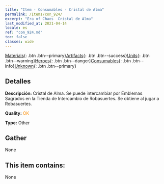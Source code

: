 ```yaml
---
title: "Item - Consumables - Cristal de Alma"
permalink: /Items/con_924/
excerpt: "Era of Chaos  Cristal de Alma"
last_modified_at: 2021-04-14
locale: es
ref: "con_924.md"
toc: false
classes: wide
---
```

 [Materials](/es/Items/){: .btn .btn--primary}[Artifacts](/es/Items/Artifacts/){: .btn .btn--success}[Units](/es/Items/Units/){: .btn .btn--warning}[Heroes](/es/Items/Heroes/){: .btn .btn--danger}[Consumables](/es/Items/Consumables/){: .btn .btn--info}[Unknown](/es/Items/Unknown/){: .btn .btn--primary}

## Detalles
 **Descripción:** Cristal de Alma. Se puede intercambiar por Emblemas Sagrados en la Tienda de Intercambio de Robasuertes. Se obtiene al jugar a Robasuertes.

 **Quality:** <span style="color: #FF8C00">OK</span>

 **Type:** Other

## Gather

  None

## This item contains:

  None

